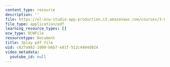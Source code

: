 ```yaml
---
content_type: resource
description: ''
file: https://ol-ocw-studio-app-production.s3.amazonaws.com/courses/3-091-introduction-to-solid-state-chemistry-fall-2018/c627a9821000b6b7e01f512c4404d924_e_WABkM-Kxo.pdf
file_type: application/pdf
learning_resource_types: []
ocw_type: OCWFile
resourcetype: Document
title: 3play pdf file
uid: c627a982-1000-b6b7-e01f-512c4404d924
video_metadata:
  youtube_id: null
---
```

